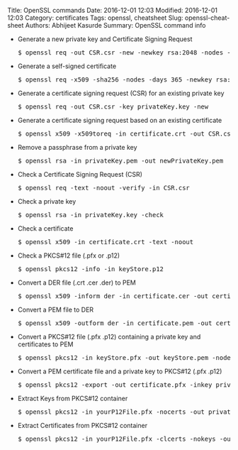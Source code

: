 Title: OpenSSL commands
Date: 2016-12-01 12:03
Modified: 2016-12-01 12:03
Category: certificates
Tags: openssl, cheatsheet
Slug: openssl-cheat-sheet
Authors: Abhijeet Kasurde
Summary: OpenSSL command info


*  Generate a new private key and Certificate Signing Request

    <pre>$ openssl req -out CSR.csr -new -newkey rsa:2048 -nodes -keyout privateKey.key </pre>

* Generate a self-signed certificate

    <pre>$ openssl req -x509 -sha256 -nodes -days 365 -newkey rsa:2048 -keyout privateKey.key -out certificate.crt</pre>

* Generate a certificate signing request (CSR) for an existing private key

    <pre>$ openssl req -out CSR.csr -key privateKey.key -new </pre>

* Generate a certificate signing request based on an existing certificate

    <pre>$ openssl x509 -x509toreq -in certificate.crt -out CSR.csr -signkey privateKey.key</pre>

* Remove a passphrase from a private key

    <pre>$ openssl rsa -in privateKey.pem -out newPrivateKey.pem</pre>

* Check a Certificate Signing Request (CSR)

    <pre>$ openssl req -text -noout -verify -in CSR.csr</pre>

* Check a private key

    <pre>$ openssl rsa -in privateKey.key -check</pre>

* Check a certificate

    <pre>$ openssl x509 -in certificate.crt -text -noout</pre>

* Check a PKCS#12 file (.pfx or .p12)

    <pre>$ openssl pkcs12 -info -in keyStore.p12</pre>

* Convert a DER file (.crt .cer .der) to PEM

    <pre>$ openssl x509 -inform der -in certificate.cer -out certificate.pem</pre>

* Convert a PEM file to DER

    <pre>$ openssl x509 -outform der -in certificate.pem -out certificate.der</pre>

* Convert a PKCS#12 file (.pfx .p12) containing a private key and certificates to PEM

    <pre>$ openssl pkcs12 -in keyStore.pfx -out keyStore.pem -nodes</pre>

* Convert a PEM certificate file and a private key to PKCS#12 (.pfx .p12)

    <pre>$ openssl pkcs12 -export -out certificate.pfx -inkey privateKey.key -in certificate.crt -certfile CACert.crt</pre>

* Extract Keys from PKCS#12 container

     <pre>$ openssl pkcs12 -in yourP12File.pfx -nocerts -out privateKey.pem </pre>

* Extract Certificates from PKCS#12 container

     <pre>$ openssl pkcs12 -in yourP12File.pfx -clcerts -nokeys -out publicCert.pem </pre>
